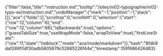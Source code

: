 {"filter":false,"title":"instruction.md","tooltip":"/sites/m02-typographie/m02-typo-ex/instruction.md","undoManager":{"mark":-1,"position":-1,"stack":[]},"ace":{"folds":[],"scrolltop":0,"scrollleft":0,"selection":{"start":{"row":12,"column":6},"end":{"row":12,"column":66},"isBackwards":true},"options":{"guessTabSize":true,"useWrapMode":false,"wrapToView":true},"firstLineState":{"row":11,"state":"listblock","mode":"ace/mode/markdown"}},"hash":"8fdb9daf269f0df30adb5805879c52665226f44e","timestamp":1591686426483}